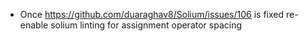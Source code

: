  - Once https://github.com/duaraghav8/Solium/issues/106 is fixed re-enable solium linting for assignment operator spacing
